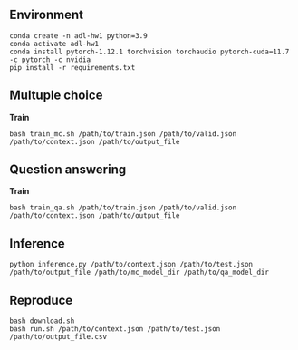## Environment
```
conda create -n adl-hw1 python=3.9
conda activate adl-hw1
conda install pytorch-1.12.1 torchvision torchaudio pytorch-cuda=11.7 -c pytorch -c nvidia
pip install -r requirements.txt
```

## Multuple choice
**Train**
```
bash train_mc.sh /path/to/train.json /path/to/valid.json /path/to/context.json /path/to/output_file
```

## Question answering
**Train**
```
bash train_qa.sh /path/to/train.json /path/to/valid.json /path/to/context.json /path/to/output_file
```

## Inference
```
python inference.py /path/to/context.json /path/to/test.json /path/to/output_file /path/to/mc_model_dir /path/to/qa_model_dir
```

## Reproduce
```
bash download.sh
bash run.sh /path/to/context.json /path/to/test.json /path/to/output_file.csv
```
